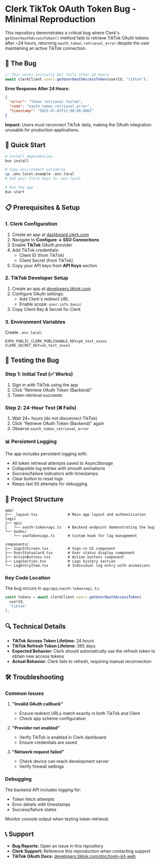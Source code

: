 # Clerk TikTok OAuth Token Bug - Minimal Reproduction

This repository demonstrates a critical bug where Clerk's `getUserOauthAccessToken()` method fails to retrieve TikTok OAuth tokens after ~24 hours, returning `oauth_token_retrieval_error` despite the user maintaining an active TikTok connection.

## 🐛 The Bug

```typescript
// This works initially but fails after 24 hours
await clerkClient.users.getUserOauthAccessToken(userId, "tiktok");
```

**Error Response After 24 Hours:**
```json
{
  "error": "Token retrieval failed",
  "code": "oauth_token_retrieval_error",
  "timestamp": "2025-01-03T12:00:00.000Z"
}
```

**Impact:** Users must reconnect TikTok daily, making the OAuth integration unusable for production applications.

## 🚀 Quick Start

```bash
# Install dependencies
bun install

# Copy environment variables
cp .env.local.example .env.local
# Add your Clerk keys to .env.local

# Run the app
bun start
```

## 📋 Prerequisites & Setup

### 1. Clerk Configuration

1. Create an app at [dashboard.clerk.com](https://dashboard.clerk.com)
2. Navigate to **Configure → SSO Connections**
3. Enable **TikTok** OAuth provider
4. Add TikTok credentials:
   - Client ID (from TikTok)
   - Client Secret (from TikTok)
5. Copy your API keys from **API Keys** section

### 2. TikTok Developer Setup

1. Create an app at [developers.tiktok.com](https://developers.tiktok.com)
2. Configure OAuth settings:
   - Add Clerk's redirect URL
   - Enable scope: `user.info.basic`
3. Copy Client Key & Secret for Clerk

### 3. Environment Variables

Create `.env.local`:
```env
EXPO_PUBLIC_CLERK_PUBLISHABLE_KEY=pk_test_xxxxx
CLERK_SECRET_KEY=sk_test_xxxxx
```

## 🧪 Testing the Bug

### Step 1: Initial Test (✅ Works)
1. Sign in with TikTok using the app
2. Click "Retrieve OAuth Token (Backend)"
3. Token retrieval succeeds

### Step 2: 24-Hour Test (❌ Fails)
1. Wait 24+ hours (do not disconnect TikTok)
2. Click "Retrieve OAuth Token (Backend)" again
3. Observe `oauth_token_retrieval_error`

### 📊 Persistent Logging
The app includes persistent logging with:
- All token retrieval attempts saved to AsyncStorage
- Collapsible log entries with smooth animations
- Success/failure indicators with timestamps
- Clear button to reset logs
- Keeps last 50 attempts for debugging

## 📁 Project Structure

```
app/
├── _layout.tsx              # Main app layout and authentication logic
├── api/
│   └── oauth-token+api.ts   # Backend endpoint demonstrating the bug
└── hooks/
    └── useTokenLogs.ts      # Custom hook for log management

components/
├── SignInScreen.tsx         # Sign-in UI component
├── UserStatusCard.tsx       # User status display component
├── ActionButtons.tsx        # Action buttons component
├── LogsSection.tsx          # Logs history section
└── LogEntryItem.tsx         # Individual log entry with animations
```

### Key Code Location

The bug occurs in `app/api/oauth-token+api.ts`:
```typescript
const tokens = await clerkClient.users.getUserOauthAccessToken(
  userId,
  "tiktok"
);
```

## 🔍 Technical Details

- **TikTok Access Token Lifetime:** 24 hours
- **TikTok Refresh Token Lifetime:** 365 days
- **Expected Behavior:** Clerk should automatically use the refresh token to obtain new access tokens
- **Actual Behavior:** Clerk fails to refresh, requiring manual reconnection

## 🛠 Troubleshooting

### Common Issues

1. **"Invalid OAuth callback"**
   - Ensure redirect URLs match exactly in both TikTok and Clerk
   - Check app scheme configuration

2. **"Provider not enabled"**
   - Verify TikTok is enabled in Clerk dashboard
   - Ensure credentials are saved

3. **"Network request failed"**
   - Check device can reach development server
   - Verify firewall settings

### Debugging

The backend API includes logging for:
- Token fetch attempts
- Error details with timestamps
- Success/failure states

Monitor console output when testing token retrieval.

## 📞 Support

- **Bug Reports:** Open an issue in this repository
- **Clerk Support:** Reference this reproduction when contacting support
- **TikTok OAuth Docs:** [developers.tiktok.com/doc/login-kit-web](https://developers.tiktok.com/doc/login-kit-web)